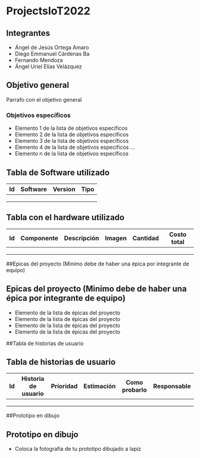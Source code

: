 # ProjectsIoT2022
## Integrantes
- Ángel de Jesús Ortega Amaro
- Diego Emmanuel Cárdenas Ba
- Fernando Mendoza
- Ángel Uriel Elías Velázquez
## Objetivo general
Parrafo con el objetivo general
### Objetivos específicos
- Elemento 1 de la lista de objetivos específicos
- Elemento 2 de la lista de objetivos específicos
- Elemento 3 de la lista de objetivos específicos
- Elemento 4 de la lista de objetivos específicos
...
- Elemento n de la lista de objetivos específicos
## Tabla de Software utilizado
| Id | Software | Version | Tipo |
|----|----------|---------|------|
| | | | |
| | | | |
| | | | |
## Tabla con el hardware utilizado
| Id | Componente | Descripción | Imagen | Cantidad | Costo total |
|----|------------|-------------|--------|----------|-------------|
| | | | | | |
| | | | | | |
| | | | | | |

##Epicas del proyecto (Minimo debe de haber una épica por integrante de equipo)
## Epicas del proyecto (Minimo debe de haber una épica por integrante de equipo)
- Elemento de la lista de épicas del proyecto
- Elemento de la lista de épicas del proyecto
- Elemento de la lista de épicas del proyecto
- Elemento de la lista de épicas del proyecto

##Tabla de historias de usuario
## Tabla de historias de usuario
| Id | Historia de usuario | Prioridad | Estimación | Como probarlo | Responsable |
|----|---------------------|-----------|------------|---------------|-------------|
| | | | | | |
| | | | | | |
| | | | | | |

##Prototipo en dibujo
## Prototipo en dibujo
- Coloca la fotografia de tu prototipo dibujado a lapiz
